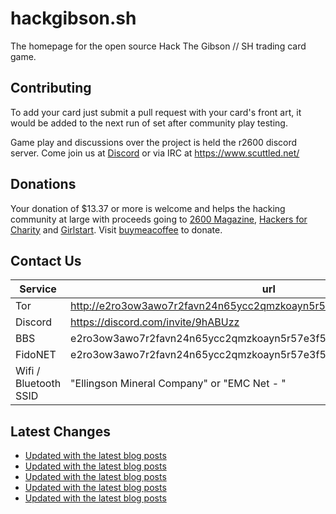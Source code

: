 # hackgibson.sh
The homepage for the open source Hack The Gibson // SH trading card game.


## Contributing

To add your card just submit a pull request with your card's front art, it would be added to the next run of set after community play testing.

Game play and discussions over the project is held the r2600 discord server. Come join us at [Discord](https://discord.com/invite/9hABUzz) or via IRC at https://www.scuttled.net/


## Donations

Your donation of $13.37 or more is welcome and helps the hacking community at large with proceeds going to [2600 Magazine](https://2600.com/), [Hackers for Charity](https://hackersforcharity.org) and [Girlstart](https://girlstart.org).  Visit [buymeacoffee](https://www.buymeacoffee.com/hackgibson.sh) to donate.


## Contact Us

Service | url
-|-
Tor | http://e2ro3ow3awo7r2favn24n65ycc2qmzkoayn5r57e3f56nvjwdcgg32ad.onion
Discord | https://discord.com/invite/9hABUzz
BBS | e2ro3ow3awo7r2favn24n65ycc2qmzkoayn5r57e3f56nvjwdcgg32ad.onion:23
FidoNET | e2ro3ow3awo7r2favn24n65ycc2qmzkoayn5r57e3f56nvjwdcgg32ad.onion:24554
Wifi / Bluetooth SSID | "Ellingson Mineral Company" or "EMC Net - <fidonet address>"

## Latest Changes
<!-- BLOG-POST-LIST:START -->
- [Updated with the latest blog posts](https://github.com/DFW2600/hackgibson.sh/commit/5dc20942c70a6ced443fcc8f9db6ca280daa8654)
- [Updated with the latest blog posts](https://github.com/DFW2600/hackgibson.sh/commit/e41d79416699d26c20d1f9989d4acf6ade874a1a)
- [Updated with the latest blog posts](https://github.com/DFW2600/hackgibson.sh/commit/b3ee4c90a75c8237d55136e0642651c183a8fb06)
- [Updated with the latest blog posts](https://github.com/DFW2600/hackgibson.sh/commit/bc884325fafd59a8f1d6b8b1f5f0939eed187b19)
- [Updated with the latest blog posts](https://github.com/DFW2600/hackgibson.sh/commit/3c7dc92710833999eb1e6a3d80821322ffbc30e2)
<!-- BLOG-POST-LIST:END -->
